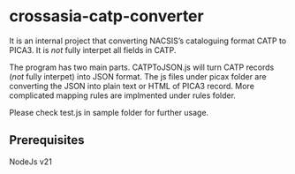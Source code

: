# crossasia-catp-converter

It is an internal project that converting NACSIS’s cataloguing format CATP to PICA3. It is *not* fully interpet all fields in CATP. 

The program has two main parts. CATPToJSON.js will turn CATP records (*not* fully interpet) into JSON format.
The js files under picax folder are converting the JSON into plain text or HTML of PICA3 record. More complicated mapping rules are implmented under rules folder.

Please check test.js in sample folder for further usage.

## Prerequisites 
NodeJs v21

